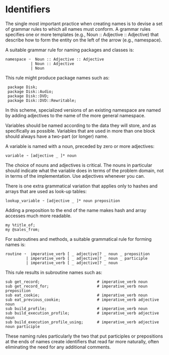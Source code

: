 # Identifiers

The single most important practice when creating names is to devise a set of grammar rules to which all names must conform. A grammar rules specifies one or more templates (e.g., Noun :: Adjective :: Adjective) that describe how to form the entity on the left of the arrow (e.g., namespace).

A suitable grammar rule for naming packages and classes is:
```
namespace ➝  Noun :: Adjective :: Adjective 
           | Noun :: Adjective
           | Noun
```

This rule might produce package names such as:

     package Disk;
     package Disk::Audio;
     package Disk::DVD;
     package Disk::DVD::Rewritable;

In this scheme, specialized versions of an existing namespace are named by adding adjectives to the name of the more general namespace.

Variables should be named according to the data they will store, and as specifically as possible. Variables that are used in more than one block should always have a two-part (or longer) name.

A variable is named with a noun, preceded by zero or more adjectives:

```
variable ➝ [adjective _ ]* noun
```

The choice of nouns and adjectives is critical. The nouns in particular should indicate what the variable does in terms of the problem domain, not in terms of the implementation. Use adjectives whenever you can.

There is one extra grammatical variation that applies only to hashes and arrays that are used as look-up tables:

```
lookup_variable ➝ [adjective _ ]* noun preposition
```

Adding a preposition to the end of the name makes hash and array accesses much more readable.

```
my %title_of;
my @sales_from;
```

For subroutines and methods, a suitable grammatical rule for forming names is:

```
routine ➝  imperative_verb [ _ adjective]? _ noun _ preposition
         | imperative_verb [ _ adjective]? _ noun _ participle
         | imperative_verb [ _ adjective]? _ noun
```

This rule results in subroutine names such as:

```
sub get_record;                         # imperative_verb noun
sub get_record_for;                     # imperative_verb noun preposition
sub eat_cookie;                         # imperative_verb noun
sub eat_previous_cookie;                # imperative_verb adjective noun
sub build_profile;                      # imperative_verb noun
sub build_execution_profile;            # imperative_verb adjective noun
sub build_execution_profile_using;      # imperative_verb adjective noun participle
```
These naming rules particularly the two that put participles or prepositions at the ends of names create identifiers that read far more naturally, often eliminating the need for any additional comments.
